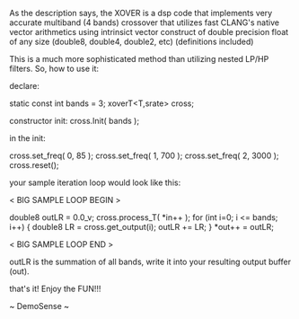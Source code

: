 As the description says, the XOVER is a dsp code that implements 
very accurate multiband (4 bands) crossover that utilizes fast 
CLANG's native vector arithmetics using intrinsict vector construct 
of double precision float of any size (double8, double4, double2, etc)
(definitions included)

This is a much more sophisticated method than utilizing nested LP/HP filters.
So, how to use it:

declare:

static const int bands = 3;
xoverT<T,srate> cross;

constructor init:
cross.Init( bands );
 
in the init:

cross.set_freq( 0, 85 );
cross.set_freq( 1, 700 );
cross.set_freq( 2, 3000 );
cross.reset();

your sample iteration loop would look like this:

< BIG SAMPLE LOOP BEGIN >

double8 outLR = 0.0_v;
cross.process_T( *in++ );
for (int i=0; i <= bands; i++)
{
     double8 LR = cross.get_output(i);
     outLR += LR;
}
*out++ = outLR;

< BIG SAMPLE LOOP END >

outLR is the summation of all bands, write it into 
your resulting output buffer (out).

that's it!  Enjoy the FUN!!!

~ DemoSense ~
